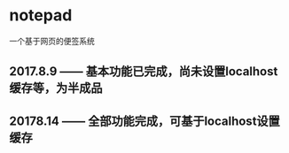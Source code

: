# notepad
一个基于网页的便签系统
## 2017.8.9 —— 基本功能已完成，尚未设置localhost缓存等，为半成品
## 20178.14 —— 全部功能完成，可基于localhost设置缓存
